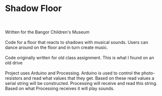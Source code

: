 # Shadow Floor
</br></br>
Written for the Bangor Children's Museum 
</br></br>
Code for a floor that reacts to shadows with musical sounds. Users can dance around on the floor and in turn create music.
</br> </br>
Code originally written for old class assignment. This is what I found on an old drive
</br> </br>
Project uses Arduino and Processing. Arduino is used to control the photo-resistors and read what values that they get. Based on these read values a serial string will be constructed. Processing will receive and read this string. Based on what Processing receives it will play sounds. 
